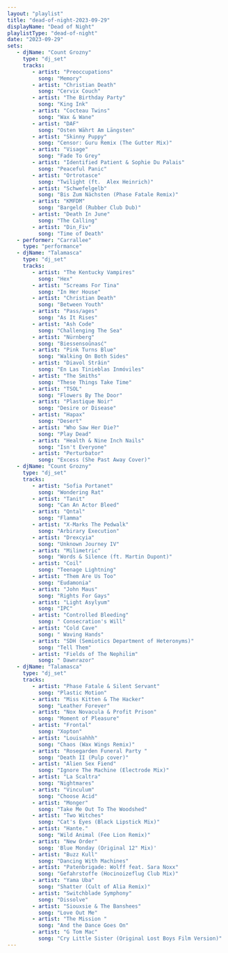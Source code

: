 ```yaml
---
layout: "playlist"
title: "dead-of-night-2023-09-29"
displayName: "Dead of Night"
playlistType: "dead-of-night"
date: "2023-09-29"
sets:
   - djName: "Count Grozny"
     type: "dj_set"
     tracks:
        - artist: "Preoccupations"
          song: "Memory"
        - artist: "Christian Death"
          song: "Cervix Couch"
        - artist: "The Birthday Party"
          song: "King Ink"
        - artist: "Cocteau Twins"
          song: "Wax & Wane"
        - artist: "DAF"
          song: "Osten Währt Am Längsten"
        - artist: "Skinny Puppy"
          song: "Censor: Guru Remix (The Gutter Mix)"
        - artist: "Visage"
          song: "Fade To Grey"
        - artist: "Identified Patient & Sophie Du Palais"
          song: "Peaceful Panic"
        - artist: "Ortrotasce"
          song: "Twilight (ft.  Alex Heinrich)"
        - artist: "Schwefelgelb"
          song: "Bis Zum Nächsten (Phase Fatale Remix)"
        - artist: "KMFDM"
          song: "Bargeld (Rubber Club Dub)"
        - artist: "Death In June"
          song: "The Calling"
        - artist: "Din_Fiv"
          song: "Time of Death"
   - performer: "Carrallee"
     type: "performance"
   - djName: "Talamasca"
     type: "dj_set"
     tracks:
        - artist: "The Kentucky Vampires"
          song: "Hex"
        - artist: "Screams For Tina"
          song: "In Her House"
        - artist: "Christian Death"
          song: "Between Youth"
        - artist: "Pass/ages"
          song: "As It Rises"
        - artist: "Ash Code"
          song: "Challenging The Sea"
        - artist: "Nürnberg"
          song: "Biessensoŭnasć"
        - artist: "Pink Turns Blue"
          song: "Walking On Both Sides"
        - artist: "Diavol Strâin"
          song: "En Las Tinieblas Inmóviles"
        - artist: "The Smiths"
          song: "These Things Take Time"
        - artist: "TSOL"
          song: "Flowers By The Door"
        - artist: "Plastique Noir"
          song: "Desire or Disease"
        - artist: "Hapax"
          song: "Desert"
        - artist: "Who Saw Her Die?"
          song: "Play Dead"
        - artist: "Health & Nine Inch Nails"
          song: "Isn't Everyone"
        - artist: "Perturbator"
          song: "Excess (She Past Away Cover)"
   - djName: "Count Grozny"
     type: "dj_set"
     tracks:
        - artist: "Sofia Portanet"
          song: "Wondering Rat"
        - artist: "Tanit"
          song: "Can An Actor Bleed"
        - artist: "Qntal"
          song: "Flamma"
        - artist: "X-Marks The Pedwalk"
          song: "Arbirary Execution"
        - artist: "Drexcyia"
          song: "Unknown Journey IV"
        - artist: "Milimetric"
          song: "Words & Silence (ft. Martin Dupont)"
        - artist: "Coil"
          song: "Teenage Lightning"
        - artist: "Them Are Us Too"
          song: "Eudamonia"
        - artist: "John Maus"
          song: "Rights For Gays"
        - artist: "Light Asylyum"
          song: "IPC"
        - artist: "Controlled Bleeding"
          song: " Consecration's Will"
        - artist: "Cold Cave"
          song: " Waving Hands"
        - artist: "SDH (Semiotics Department of Heteronyms)"
          song: "Tell Them"
        - artist: "Fields of The Nephilim"
          song: " Dawnrazor"
   - djName: "Talamasca"
     type: "dj_set"
     tracks:
        - artist: "Phase Fatale & Silent Servant"
          song: "Plastic Motion"
        - artist: "Miss Kitten & The Hacker"
          song: "Leather Forever"
        - artist: "Nox Novacula & Profit Prison"
          song: "Moment of Pleasure"
        - artist: "Frontal"
          song: "Xopton"
        - artist: "Louisahhh"
          song: "Chaos (Wax Wings Remix)"
        - artist: "Rosegarden Funeral Party "
          song: "Death II (Pulp cover)"
        - artist: "Alien Sex Fiend"
          song: "Ignore The Machine (Electrode Mix)"
        - artist: "La Scaltra"
          song: "Nightmares"
        - artist: "Vinculum"
          song: "Choose Acid"
        - artist: "Monger"
          song: "Take Me Out To The Woodshed"
        - artist: "Two Witches"
          song: "Cat's Eyes (Black Lipstick Mix)"
        - artist: "Hante."
          song: "Wild Animal (Fee Lion Remix)"
        - artist: "New Order"
          song: 'Blue Monday (Original 12" Mix)'
        - artist: "Buzz Kull"
          song: "Dancing With Machines"
        - artist: "Patenbrigade: Wolff feat. Sara Noxx"
          song: "Gefahrstoffe (Hocinoizeflug Club Mix)"
        - artist: "Yama Uba"
          song: "Shatter (Cult of Alia Remix)"
        - artist: "Switchblade Symphony"
          song: "Dissolve"
        - artist: "Siouxsie & The Banshees"
          song: "Love Out Me"
        - artist: "The Mission "
          song: "And the Dance Goes On"
        - artist: "G Tom Mac"
          song: "Cry Little Sister (Original Lost Boys Film Version)"
---
```

